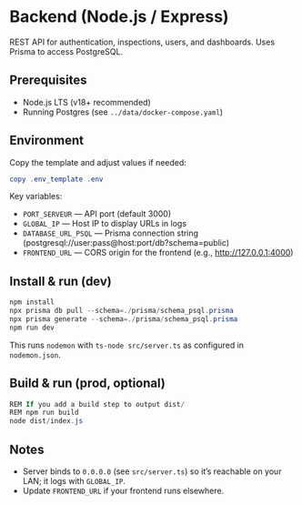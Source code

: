 # Backend (Node.js / Express)

REST API for authentication, inspections, users, and dashboards. Uses Prisma to access PostgreSQL.

## Prerequisites
- Node.js LTS (v18+ recommended)
- Running Postgres (see `../data/docker-compose.yaml`)

## Environment
Copy the template and adjust values if needed:
```powershell
copy .env_template .env
```
Key variables:
- `PORT_SERVEUR` — API port (default 3000)
- `GLOBAL_IP` — Host IP to display URLs in logs
- `DATABASE_URL_PSQL` — Prisma connection string (postgresql://user:pass@host:port/db?schema=public)
- `FRONTEND_URL` — CORS origin for the frontend (e.g., http://127.0.0.1:4000)

## Install & run (dev)
```powershell
npm install
npx prisma db pull --schema=./prisma/schema_psql.prisma
npx prisma generate --schema=./prisma/schema_psql.prisma
npm run dev
```
This runs `nodemon` with `ts-node src/server.ts` as configured in `nodemon.json`.

## Build & run (prod, optional)
```powershell
REM If you add a build step to output dist/
REM npm run build
node dist/index.js
```

## Notes
- Server binds to `0.0.0.0` (see `src/server.ts`) so it’s reachable on your LAN; it logs with `GLOBAL_IP`.
- Update `FRONTEND_URL` if your frontend runs elsewhere.

